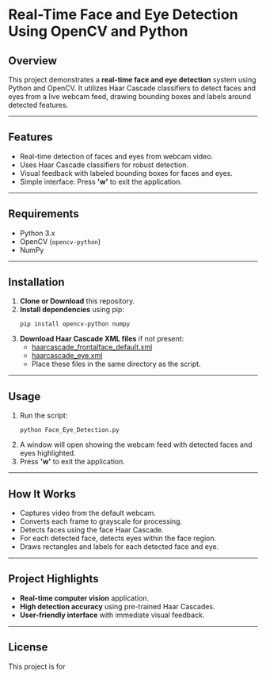 # Real-Time Face and Eye Detection Using OpenCV and Python
## Overview

This project demonstrates a **real-time face and eye detection** system using Python and OpenCV. It utilizes Haar Cascade classifiers to detect faces and eyes from a live webcam feed, drawing bounding boxes and labels around detected features.

---

## Features

- Real-time detection of faces and eyes from webcam video.
- Uses Haar Cascade classifiers for robust detection.
- Visual feedback with labeled bounding boxes for faces and eyes.
- Simple interface: Press **'w'** to exit the application.

---

## Requirements

- Python 3.x
- OpenCV (`opencv-python`)
- NumPy

---

## Installation

1. **Clone or Download** this repository.
2. **Install dependencies** using pip:
   ```
   pip install opencv-python numpy
   ```
3. **Download Haar Cascade XML files** if not present:
   - [haarcascade_frontalface_default.xml](https://github.com/opencv/opencv/blob/master/data/haarcascades/haarcascade_frontalface_default.xml)
   - [haarcascade_eye.xml](https://github.com/opencv/opencv/blob/master/data/haarcascades/haarcascade_eye.xml)
   - Place these files in the same directory as the script.

---

## Usage

1. Run the script:
   ```
   python Face_Eye_Detection.py
   ```
2. A window will open showing the webcam feed with detected faces and eyes highlighted.
3. Press **'w'** to exit the application.

---

## How It Works

- Captures video from the default webcam.
- Converts each frame to grayscale for processing.
- Detects faces using the face Haar Cascade.
- For each detected face, detects eyes within the face region.
- Draws rectangles and labels for each detected face and eye.

---

## Project Highlights

- **Real-time computer vision** application.
- **High detection accuracy** using pre-trained Haar Cascades.
- **User-friendly interface** with immediate visual feedback.

---

## License

This project is for
